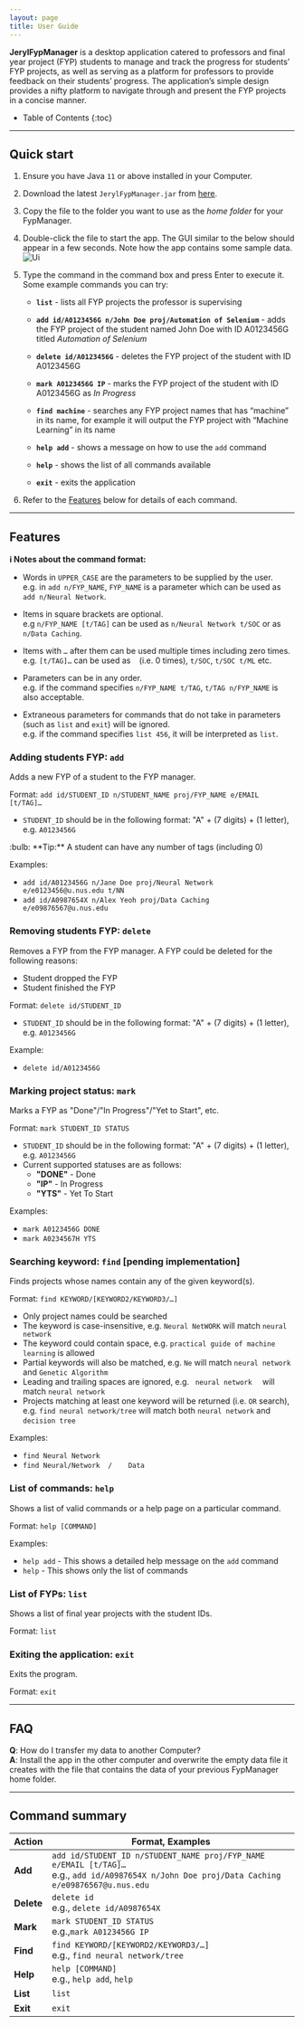 ```yaml
---
layout: page
title: User Guide
---
```


**JerylFypManager** is a desktop application catered to professors and final year project (FYP) students to manage and track the progress for students’ FYP projects, as well as serving as a platform for professors to provide feedback on their students’ progress. The application’s simple design provides a nifty platform to navigate through and present the FYP projects in a concise manner.

* Table of Contents
{:toc}

--------------------------------------------------------------------------------------------------------------------

## Quick start

1. Ensure you have Java `11` or above installed in your Computer.

1. Download the latest `JerylFypManager.jar` from [here](https://github.com/AY2223S1-CS2103-F09-1/tp/releases).

1. Copy the file to the folder you want to use as the _home folder_ for your FypManager.

1. Double-click the file to start the app. The GUI similar to the below should appear in a few seconds. Note how the app contains some sample data.<br>
   ![Ui](images/Ui.png)

1. Type the command in the command box and press Enter to execute it.<br>
   Some example commands you can try:

   * **`list`** - lists all FYP projects the professor is supervising

   * **`add id/A0123456G n/John Doe proj/Automation of Selenium`** - adds the FYP project of the student named John Doe with ID A0123456G titled _Automation of Selenium_

   * **`delete id/A0123456G`** - deletes the FYP project of the student with ID A0123456G

   * **`mark A0123456G IP`** - marks the FYP project of the student with ID A0123456G as _In Progress_

   * **`find machine`** - searches any FYP project names that has “machine” in its name, for example it will output the FYP project with “Machine Learning” in its name

   * **`help add`** - shows a message on how to use the `add` command

   * **`help`** - shows the list of all commands available

   * **`exit`** - exits the application

1. Refer to the [Features](#features) below for details of each command.

--------------------------------------------------------------------------------------------------------------------

## Features

<div markdown="block" class="alert alert-info">

**:information_source: Notes about the command format:**<br>

* Words in `UPPER_CASE` are the parameters to be supplied by the user.<br>
  e.g. in `add n/FYP_NAME`, `FYP_NAME` is a parameter which can be used as `add n/Neural Network`.

* Items in square brackets are optional.<br>
  e.g `n/FYP_NAME [t/TAG]` can be used as `n/Neural Network t/SOC` or as `n/Data Caching`.

* Items with `…`​ after them can be used multiple times including zero times.<br>
  e.g. `[t/TAG]…​` can be used as ` ` (i.e. 0 times), `t/SOC`, `t/SOC t/ML` etc.

* Parameters can be in any order.<br>
  e.g. if the command specifies `n/FYP_NAME t/TAG`, `t/TAG n/FYP_NAME` is also acceptable.

* Extraneous parameters for commands that do not take in parameters (such as `list` and `exit`) will be ignored.<br>
  e.g. if the command specifies `list 456`, it will be interpreted as `list`.

</div>

### Adding students FYP: `add`

Adds a new FYP of a student to the FYP manager.

Format: `add id/STUDENT_ID n/STUDENT_NAME proj/FYP_NAME e/EMAIL [t/TAG]…​`
* `STUDENT_ID` should be in the following format: "A" + (7 digits) + (1 letter), e.g. `A0123456G`

<div markdown="span" class="alert alert-primary">:bulb: **Tip:**
A student can have any number of tags (including 0)
</div>

Examples:
* `add id/A0123456G n/Jane Doe proj/Neural Network e/e0123456@u.nus.edu t/NN`
* `add id/A0987654X n/Alex Yeoh proj/Data Caching e/e09876567@u.nus.edu`

### Removing students FYP: `delete`

Removes a FYP from the FYP manager. A FYP could be deleted for the following reasons:
* Student dropped the FYP
* Student finished the FYP

Format: `delete id/STUDENT_ID`
* `STUDENT_ID` should be in the following format: "A" + (7 digits) + (1 letter), e.g. `A0123456G`

Example:
* `delete id/A0123456G`

### Marking project status: `mark`

Marks a FYP as "Done"/"In Progress"/"Yet to Start", etc.

Format: `mark STUDENT_ID STATUS`
* `STUDENT_ID` should be in the following format: "A" + (7 digits) + (1 letter), e.g. `A0123456G`
* Current supported statuses are as follows:
  * **"DONE"** - Done
  * **"IP"** - In Progress
  * **"YTS"** - Yet To Start

Examples:
* `mark A0123456G DONE`
* `mark A0234567H YTS`

### Searching keyword: `find` [pending implementation]

Finds projects whose names contain any of the given keyword(s).

Format: `find KEYWORD/[KEYWORD2/KEYWORD3/…]`
* Only project names could be searched
* The keyword is case-insensitive, e.g. `Neural NetWORK` will match `neural network`
* The keyword could contain space, e.g. `practical guide of machine learning` is allowed
* Partial keywords will also be matched, e.g. `Ne` will match `neural network` and `Genetic Algorithm`
* Leading and trailing spaces are ignored, e.g. ` neural network  ` will match `neural network`
* Projects matching at least one keyword will be returned (i.e. `OR` search), e.g. `find neural network/tree` will match both `neural network` and `decision tree`

Examples:
* `find Neural Network`
* `find Neural/Network  /    Data`

### List of commands: `help`

Shows a list of valid commands or a help page on a particular command.

Format: `help [COMMAND]`

Examples:
* `help add` - This shows a detailed help message on the `add` command
* `help` - This shows only the list of commands

### List of FYPs: `list`

Shows a list of final year projects with the student IDs.

Format: `list`

### Exiting the application: `exit`

Exits the program.

Format: `exit`

--------------------------------------------------------------------------------------------------------------------

## FAQ

**Q**: How do I transfer my data to another Computer?<br>
**A**: Install the app in the other computer and overwrite the empty data file it creates with the file that contains the data of your previous FypManager home folder.

--------------------------------------------------------------------------------------------------------------------

## Command summary

| Action     | Format, Examples                                                                                                                                    |
|------------|-----------------------------------------------------------------------------------------------------------------------------------------------------|
| **Add**    | `add id/STUDENT_ID n/STUDENT_NAME proj/FYP_NAME e/EMAIL [t/TAG]…​` <br> e.g., `add id/A0987654X n/John Doe proj/Data Caching e/e09876567@u.nus.edu` |
| **Delete** | `delete id` <br> e.g., `delete id/A0987654X`                                                                                                        |
| **Mark**   | `mark STUDENT_ID STATUS`<br> e.g.,`mark A0123456G IP`                                                                                               |
| **Find**   | `find KEYWORD/[KEYWORD2/KEYWORD3/…]`<br> e.g., `find neural network/tree`                                                                           |
| **Help**   | `help [COMMAND]`<br> e.g., `help add`, `help`                                                                                                       |
| **List**   | `list`                                                                                                                                              |
| **Exit**   | `exit`                                                                                                                                              |

